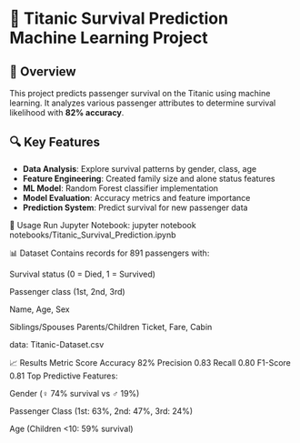 # 🚢 Titanic Survival Prediction Machine Learning Project

## 📌 Overview
This project predicts passenger survival on the Titanic using machine learning. It analyzes various passenger attributes to determine survival likelihood with **82% accuracy**.

## 🔍 Key Features
- **Data Analysis**: Explore survival patterns by gender, class, age
- **Feature Engineering**: Created family size and alone status features
- **ML Model**: Random Forest classifier implementation
- **Model Evaluation**: Accuracy metrics and feature importance
- **Prediction System**: Predict survival for new passenger data

🚀 Usage
Run Jupyter Notebook:
jupyter notebook notebooks/Titanic_Survival_Prediction.ipynb

📊 Dataset
Contains records for 891 passengers with:

Survival status (0 = Died, 1 = Survived)

Passenger class (1st, 2nd, 3rd)

Name, Age, Sex

Siblings/Spouses
Parents/Children
Ticket, Fare, Cabin

data: Titanic-Dataset.csv

📈 Results
Metric	Score
Accuracy	82%
Precision	0.83
Recall	0.80
F1-Score	0.81
Top Predictive Features:

Gender (♀ 74% survival vs ♂ 19%)

Passenger Class (1st: 63%, 2nd: 47%, 3rd: 24%)

Age (Children <10: 59% survival)
